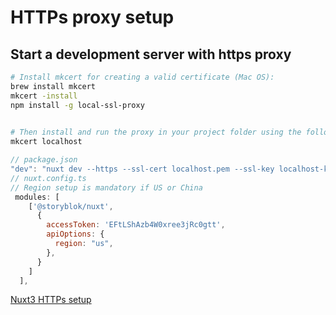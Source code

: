 # HTTPs proxy setup

## Start a development server with https proxy
```bash
# Install mkcert for creating a valid certificate (Mac OS):
brew install mkcert
mkcert -install
npm install -g local-ssl-proxy

        
# Then install and run the proxy in your project folder using the following :-
mkcert localhost
```

```javascript 
// package.json
"dev": "nuxt dev --https --ssl-cert localhost.pem --ssl-key localhost-key.pem",
// nuxt.config.ts
// Region setup is mandatory if US or China
 modules: [
    ['@storyblok/nuxt',
      {
        accessToken: 'EFtLShAzb4W0xree3jRc0gtt',
        apiOptions: {
          region: "us",
        },
      }
    ]
  ],
```

[Nuxt3 HTTPs setup](https://www.storyblok.com/faq/setting-up-https-on-localhost-in-nuxt-3)